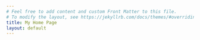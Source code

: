 ```yaml
---
# Feel free to add content and custom Front Matter to this file.
# To modify the layout, see https://jekyllrb.com/docs/themes/#overriding-theme-defaults
title: My Home Page
layout: default
---
```

